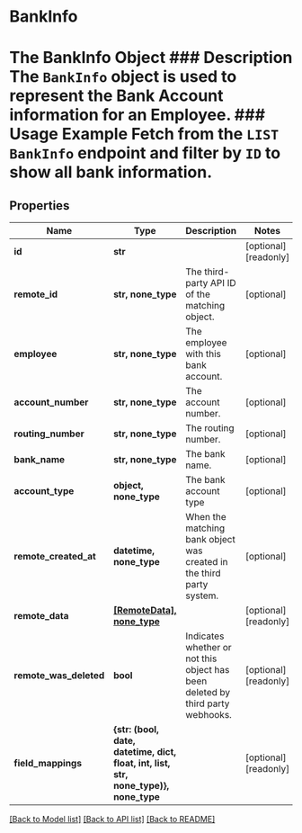 # BankInfo

# The BankInfo Object ### Description The `BankInfo` object is used to represent the Bank Account information for an Employee.  ### Usage Example Fetch from the `LIST BankInfo` endpoint and filter by `ID` to show all bank information.

## Properties
Name | Type | Description | Notes
------------ | ------------- | ------------- | -------------
**id** | **str** |  | [optional] [readonly] 
**remote_id** | **str, none_type** | The third-party API ID of the matching object. | [optional] 
**employee** | **str, none_type** | The employee with this bank account. | [optional] 
**account_number** | **str, none_type** | The account number. | [optional] 
**routing_number** | **str, none_type** | The routing number. | [optional] 
**bank_name** | **str, none_type** | The bank name. | [optional] 
**account_type** | **object, none_type** | The bank account type | [optional] 
**remote_created_at** | **datetime, none_type** | When the matching bank object was created in the third party system. | [optional] 
**remote_data** | [**[RemoteData], none_type**](RemoteData.md) |  | [optional] [readonly] 
**remote_was_deleted** | **bool** | Indicates whether or not this object has been deleted by third party webhooks. | [optional] [readonly] 
**field_mappings** | **{str: (bool, date, datetime, dict, float, int, list, str, none_type)}, none_type** |  | [optional] [readonly] 

[[Back to Model list]](../README.md#documentation-for-models) [[Back to API list]](../README.md#documentation-for-api-endpoints) [[Back to README]](../README.md)


